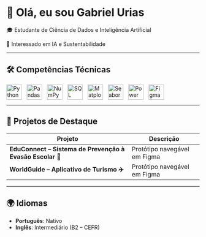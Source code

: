 # 👋 Olá, eu sou Gabriel Urias  

🎓 Estudante de Ciência de Dados e Inteligência Artificial

🤖 Interessado em IA e Sustentabilidade

---

## 🛠️ Competências Técnicas  

<!-- Python -->
<img align="left" alt="Python" title="Python" width="40px" style="padding-right: 10px;" 
src="https://cdn.jsdelivr.net/gh/devicons/devicon@latest/icons/python/python-original.svg"/>

<!-- Pandas -->
<img align="left" alt="Pandas" title="Pandas" width="40px" style="padding-right: 10px;" 
src="https://cdn.jsdelivr.net/gh/devicons/devicon@latest/icons/pandas/pandas-original.svg"/>

<!-- NumPy -->
<img align="left" alt="NumPy" title="NumPy" width="40px" style="padding-right: 10px;" 
src="https://cdn.jsdelivr.net/gh/devicons/devicon@latest/icons/numpy/numpy-original.svg"/>

<!-- SQL (MySQL como referência) -->
<img align="left" alt="SQL" title="SQL" width="40px" style="padding-right: 10px;" 
src="https://cdn.jsdelivr.net/gh/devicons/devicon@latest/icons/mysql/mysql-original.svg"/>

<!-- Matplotlib (não existe ícone oficial, usando logo adaptado do repositório) -->
<img align="left" alt="Matplotlib" title="Matplotlib" width="40px" style="padding-right: 10px;" 
src="https://raw.githubusercontent.com/simple-icons/simple-icons/develop/icons/matplotlib.svg"/>

<!-- Seaborn (sem ícone oficial, usando imagem da comunidade) -->
<img align="left" alt="Seaborn" title="Seaborn" width="40px" style="padding-right: 10px;" 
src="https://seaborn.pydata.org/_static/logo-wide-lightbg.svg"/>

<!-- Power BI -->
<img align="left" alt="Power BI" title="Power BI" width="40px" style="padding-right: 10px;" 
src="https://cdn.jsdelivr.net/gh/devicons/devicon@latest/icons/powerbi/powerbi-original.svg"/>

<!-- Figma -->
<img align="left" alt="Figma" title="Figma" width="40px" style="padding-right: 10px;" 
src="https://cdn.jsdelivr.net/gh/devicons/devicon@latest/icons/figma/figma-original.svg"/>

<br clear="left"/>

---

## 📂 Projetos de Destaque  

| Projeto | Descrição |
|---------|-----------|
| **EduConnect – Sistema de Prevenção à Evasão Escolar 📖** | Protótipo navegável em Figma |
| **WorldGuide – Aplicativo de Turismo ✈️** | Protótipo navegável em Figma |

---

## 🌍 Idiomas

- **Português**: Nativo  
- **Inglês**: Intermediário (B2 – CEFR)  
